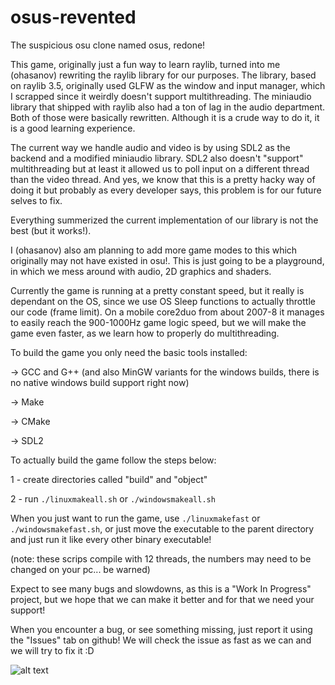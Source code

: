 # osus-revented
The suspicious osu clone named osus, redone!

This game, originally just a fun way to learn raylib, turned into me (ohasanov) rewriting the raylib library for our purposes. The library, based on raylib 3.5, originally used GLFW as the window and input manager, which I scrapped since it weirdly doesn't support multithreading. The miniaudio library that shipped with raylib also had a ton of lag in the audio department. Both of those were basically rewritten. Although it is a crude way to do it, it is a good learning experience.

The current way we handle audio and video is by using SDL2 as the backend and a modified miniaudio library. SDL2 also doesn't "support" multithreading but at least it allowed us to poll input on a different thread than the video thread. And yes, we know that this is a pretty hacky way of doing it but probably as every developer says, this problem is for our future selves to fix. 

Everything summerized the current implementation of our library is not the best (but it works!).

I (ohasanov) also am planning to add more game modes to this which originally may not have existed in osu!. This is just going to be a playground, in which we mess around with audio, 2D graphics and shaders.

Currently the game is running at a pretty constant speed, but it really is dependant on the OS, since we use OS Sleep functions to actually throttle our code (frame limit). On a mobile core2duo from about 2007-8 it manages to easily reach the 900-1000Hz game logic speed, but we will make the game even faster, as we learn how to properly do multithreading.


To build the game you only need the basic tools installed:

-> GCC and G++ (and also MinGW variants for the windows builds, there is no native windows build support right now)

-> Make

-> CMake

-> SDL2



To actually build the game follow the steps below:

1 - create directories called "build" and "object"

2 - run ```./linuxmakeall.sh``` or ```./windowsmakeall.sh```


When you just want to run the game, use ```./linuxmakefast``` or ```./windowsmakefast.sh```, or just move the executable to the parent directory and just run it like every other binary executable!

(note: these scrips compile with 12 threads, the numbers may need to be changed on your pc... be warned)


Expect to see many bugs and slowdowns, as this is a "Work In Progress" project, but we hope that we can make it better and for that we need your support!

When you encounter a bug, or see something missing, just report it using the "Issues" tab on github! We will check the issue as fast as we can and we will try to fix it :D




![alt text](https://github.com/ohasanov-hbrw/osus-revented/blob/master/resources/osus.png?raw=true)

